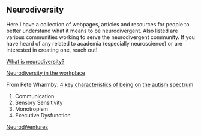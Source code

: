 ## Neurodiversity

Here I have a collection of webpages, articles and resources for people to better understand what it means to be neurodivergent. Also listed are various communities working to serve the neurodivergent community. If you have heard of any related to academia (especially neuroscience) or are interested in creating one, reach out!

<a href = 'https://autisticuk.org/neurodiversity/'> What is neurodiversity? </a>

<a href='https://hbr.org/2017/05/neurodiversity-as-a-competitive-advantage'>Neurodiversity in the workplace</a>

From Pete Wharmby: <a href = 'https://www.youtube.com/watch?v=OD-hvTVwJZQ' >4 key characteristics of being on the autism spectrum</a>

<ol>
<li>Communication
<li>Sensory Sensitivity
<li>Monotropism
<li>Executive Dysfunction
 </ol>

<a href = 'https://autcollab.org/community/neurodiventures/'> NeurodiVentures </a>
